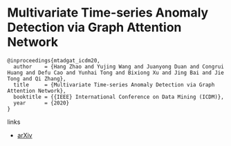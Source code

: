 # Multivariate Time-series Anomaly Detection via Graph Attention Network

```
@inproceedings{mtadgat_icdm20,
  author    = {Hang Zhao and Yujing Wang and Juanyong Duan and Congrui Huang and Defu Cao and Yunhai Tong and Bixiong Xu and Jing Bai and Jie Tong and Qi Zhang},
  title     = {Multivariate Time-series Anomaly Detection via Graph Attention Network},
  booktitle = {{IEEE} International Conference on Data Mining (ICDM)},
  year      = {2020}
}
```

links
- [arXiv](https://arxiv.org/abs/2009.02040)
